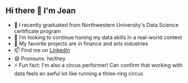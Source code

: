 ## Hi there 👋 I'm Jean


- 🌱 I recently graduated from Northwestern University's Data Science certificate program
- 👯 I’m looking to continue honing my data skills in a real-world context
- 💬 My favorite projects are in finance and arts industries
- 📫 Find me on [LinkedIn](https://www.linkedin.com/in/jean-ryan-lozon/)
- 😄 Pronouns: he/they
- ⚡ Fun fact: I'm also a circus performer! Can confirm that working with data feels an awful lot like running a three-ring circus
